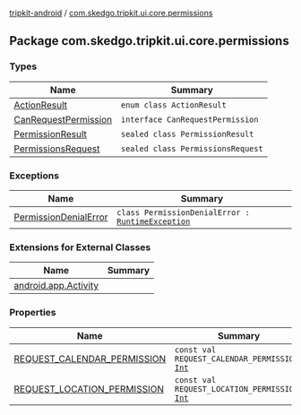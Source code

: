 [tripkit-android](../index.md) / [com.skedgo.tripkit.ui.core.permissions](./index.md)

## Package com.skedgo.tripkit.ui.core.permissions

### Types

| Name | Summary |
|---|---|
| [ActionResult](-action-result/index.md) | `enum class ActionResult` |
| [CanRequestPermission](-can-request-permission/index.md) | `interface CanRequestPermission` |
| [PermissionResult](-permission-result/index.md) | `sealed class PermissionResult` |
| [PermissionsRequest](-permissions-request/index.md) | `sealed class PermissionsRequest` |

### Exceptions

| Name | Summary |
|---|---|
| [PermissionDenialError](-permission-denial-error/index.md) | `class PermissionDenialError : `[`RuntimeException`](https://kotlinlang.org/api/latest/jvm/stdlib/kotlin/-runtime-exception/index.html) |

### Extensions for External Classes

| Name | Summary |
|---|---|
| [android.app.Activity](android.app.-activity/index.md) |  |

### Properties

| Name | Summary |
|---|---|
| [REQUEST_CALENDAR_PERMISSION](-r-e-q-u-e-s-t_-c-a-l-e-n-d-a-r_-p-e-r-m-i-s-s-i-o-n.md) | `const val REQUEST_CALENDAR_PERMISSION: `[`Int`](https://kotlinlang.org/api/latest/jvm/stdlib/kotlin/-int/index.html) |
| [REQUEST_LOCATION_PERMISSION](-r-e-q-u-e-s-t_-l-o-c-a-t-i-o-n_-p-e-r-m-i-s-s-i-o-n.md) | `const val REQUEST_LOCATION_PERMISSION: `[`Int`](https://kotlinlang.org/api/latest/jvm/stdlib/kotlin/-int/index.html) |
